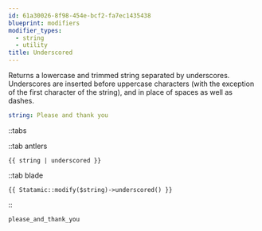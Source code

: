 ```yaml
---
id: 61a30026-8f98-454e-bcf2-fa7ec1435438
blueprint: modifiers
modifier_types:
  - string
  - utility
title: Underscored
---
```

Returns a lowercase and trimmed string separated by underscores.
Underscores are inserted before uppercase characters (with the exception
of the first character of the string), and in place of spaces as well as dashes.


```yaml
string: Please and thank you
```

::tabs

::tab antlers
```antlers
{{ string | underscored }}
```
::tab blade
```blade
{{ Statamic::modify($string)->underscored() }}
```
::

```html
please_and_thank_you
```
